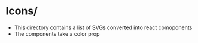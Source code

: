 # Icons/

- This directory contains a list of SVGs converted into react comoponents
- The components take a color prop
